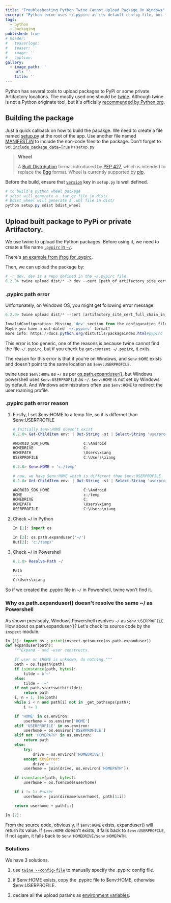 ```yaml
---
title: "Troubleshooting Python Twine Cannot Upload Package On Windows"
excerpt: "Python twine uses ~/.pypirc as its default config file, but for some reasons it doesn't work on Windows."
tags:
  - python
  - packaging
published: true
# header:
#   teaserlogo:
#   teaser: ''
#   image: ''
#   caption:
gallery:
  - image_path: ''
    url: ''
    title: ''
---
```




Python has several tools to upload packages to PyPi or some private Artifactory locations. The mostly used one should be [twine](https://twine.readthedocs.io/en/latest/). Although twine is not a Python originate tool, but it's officially [recommended by Python.org](https://packaging.python.org/tutorials/packaging-projects/#uploading-the-distribution-archives).

## Building the package

Just a quick callback on how to build the pacakge. We need to create a file named [setup.py](https://docs.python.org/3.7/distutils/setupscript.html) at the root of the app. Use another file named [MANIFEST.IN](https://docs.python.org/3/distutils/sourcedist.html#specifying-the-files-to-distribute) to include the non-code files to the package. Don't forget to set [`include_package_data=True`](https://python-packaging.readthedocs.io/en/latest/non-code-files.html) in `setup.py`

> **Wheel**
>
> A [Built Distribution](https://packaging.python.org/glossary/#term-built-distribution) format introduced by [PEP 427](https://www.python.org/dev/peps/pep-0427), which is intended to replace the [Egg](https://packaging.python.org/glossary/#term-egg) format. Wheel is currently supported by [pip](https://packaging.python.org/key_projects/#pip).

Before the build, ensure that [`version`](https://packaging.python.org/guides/distributing-packages-using-setuptools/#choosing-a-versioning-scheme) key in `setup.py` is well defined.

```powershell
# to build a python wheel package
# sdist will generate a .tar.gz file in dist/
# bdist_wheel will generate a .whl file in dist/
python setup.py sdist bdist_wheel
```

## Upload built package to PyPi or private Artifactory.

We use twine to upload the Python packages. Before using it, we need to create a file name [`.pypirc` in `~/`](https://github.com/pypa/twine/blob/master/twine/utils.py#L57).

There's [an example from jfrog for .pypirc](https://www.jfrog.com/confluence/display/RTF/PyPI+Repositories#PyPIRepositories-PublishingtoArtifactory).

Then, we can upload the package by:

```powershell
# -r dev, dev is a repo defined in the ~/.pypirc file.
6.2.0> twine upload dist/* -r dev --cert [path_of_artifactory_site_cert_bundle_full_chain_in_pem_format_it_seems_that_no_param_to_ignore_ssl_error_with_twine]
```

### .pypirc path error

Unfortunately, on Windows OS, you might get following error message:

```powershell
6.2.0> twine upload dist/* --cert [artifactory_site_cert_full_chain_in_pem_format] -r dev

InvalidConfiguration: Missing 'dev' section from the configuration file or not a complete URL in --repository-url.
Maybe you have a out-dated '~/.pypirc' format?
more info: https://docs.python.org/distutils/packageindex.html#pypirc
```

This error is too generic, one of the reasons is because twine cannot find the file `~/.pypirc`, but if you check by `get-content ~/.pypirc`, it exits.

The reason for this error is that if you're on Windows, and `$env:HOME` exists and doesn't point to the same location as `$env:USERPROFILE`.

twine uses `$env:HOME` as `~/` as per [os.path.expanduser()](https://github.com/pypa/twine/blob/579f3fe60f2333972ba0260f44033ee1889ca3ca/twine/utils.py#L70), but Windows powershell uses `$env:USERPROFILE` as `~/`. `$env:HOME` is not set by Windows by default. And Windows administrators often use `$env:HOME` to redirect the user roaming profile.

### .pypirc path error reason

1. Firstly, I set $env:HOME to a temp file, so it is differnet than $env:USERPROFILE

    ```powershell
    # Initially $env:HOME doesn't exist
    6.2.0> Get-ChildItem env: | Out-String -st | Select-String 'userpro|home'

    ANDROID_SDK_HOME               C:\Android
    HOMEDRIVE                      C:
    HOMEPATH                       \Users\xiang
    USERPROFILE                    C:\Users\xiang

    6.2.0> $env:HOME = 'c:/temp'

    # now, we have $env:HOME which is different than $env:USERPROFILE
    6.2.0> Get-ChildItem env: | Out-String -st | Select-String 'userpro|home'

    ANDROID_SDK_HOME               C:\Android
    HOME                           c:/temp
    HOMEDRIVE                      C:
    HOMEPATH                       \Users\xiang
    USERPROFILE                    C:\Users\xiang
    ```

1. Check ~/ in Python
    ```python
    In [1]: import os

    In [2]: os.path.expanduser('~/')
    Out[2]: 'c:/temp/'
    ```

2. Check ~/ in Powershell
    ```powershell
    6.2.0> Resolve-Path ~/

    Path
    ----
    C:\Users\xiang
    ```

So if we created the .pypirc file in `~/` in Powershell, twine won't find it.

### Why os.path.expanduser() doesn't resolve the same ~/ as Powershell

As shown previsouly, Windows Powershell resolves `~/` as `$env:USERPROFILE`. How about os.path.expanduser()? Let's check its source code by the `inspect` module.

```python
In [1]: import os ; print(inspect.getsource(os.path.expanduser))
def expanduser(path):
    """Expand ~ and ~user constructs.

    If user or $HOME is unknown, do nothing."""
    path = os.fspath(path)
    if isinstance(path, bytes):
        tilde = b'~'
    else:
        tilde = '~'
    if not path.startswith(tilde):
        return path
    i, n = 1, len(path)
    while i < n and path[i] not in _get_bothseps(path):
        i += 1

    if 'HOME' in os.environ:
        userhome = os.environ['HOME']
    elif 'USERPROFILE' in os.environ:
        userhome = os.environ['USERPROFILE']
    elif not 'HOMEPATH' in os.environ:
        return path
    else:
        try:
            drive = os.environ['HOMEDRIVE']
        except KeyError:
            drive = ''
        userhome = join(drive, os.environ['HOMEPATH'])

    if isinstance(path, bytes):
        userhome = os.fsencode(userhome)

    if i != 1: #~user
        userhome = join(dirname(userhome), path[1:i])

    return userhome + path[i:]

In [2]:
```

From the source code, obviously, if `$env:HOME` exists, expanduser() will return its value. If `$env:HOME` doesn't exists, it falls back to `$env:USERPROFILE`, if not again, it falls back to `$env:HOMEDRIVE/$env:HOMEPATH`.

### Solutions

We have 3 solutions.

1. use [`twine --config-file`](https://twine.readthedocs.io/en/latest/#twine-upload) to manually specify the .pypirc config file.

1. if $env:HOME exists, copy the .pypirc file to $env:HOME, otherwise $env:USERPROFILE.

1. declare all the upload params as [environment variables](https://twine.readthedocs.io/en/latest/#environment-variables).
